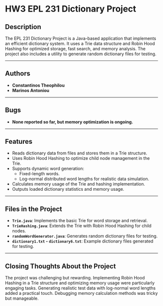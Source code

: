 # HW3 EPL 231 Dictionary Project

## Description
The EPL 231 Dictionary Project is a Java-based application that implements an efficient dictionary system. It uses a Trie data structure and Robin Hood Hashing for optimized storage, fast search, and memory analysis. The project also includes a utility to generate random dictionary files for testing.

---

## Authors
- **Constantinos Theophilou** 
- **Marinos Antoniou** 

---

## Bugs
- **None reported so far, but memory optimization is ongoing.**

---

## Features
- Reads dictionary data from files and stores them in a Trie structure.
- Uses Robin Hood Hashing to optimize child node management in the Trie.
- Supports dynamic word generation:
  - Fixed-length words.
  - Log-normal distributed word lengths for realistic data simulation.
- Calculates memory usage of the Trie and hashing implementation.
- Outputs loaded dictionary statistics and memory usage.

---

## Files in the Project
- **`Trie.java`**: Implements the basic Trie for word storage and retrieval.
- **`TrieHashing.java`**: Extends the Trie with Robin Hood Hashing for child nodes.
- **`randomWordGenerator.java`**: Generates random dictionary files for testing.
- **`dictionary1.txt` - `dictionary6.txt`**: Example dictionary files generated for testing.

---

## Closing Thoughts About the Project
The project was challenging but rewarding. Implementing Robin Hood Hashing in a Trie structure and optimizing memory usage were particularly engaging tasks. Generating realistic test data with log-normal word lengths added a practical touch. Debugging memory calculation methods was tricky but manageable.

